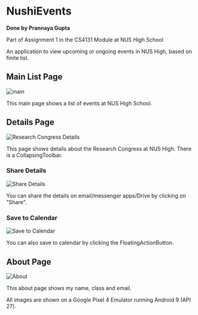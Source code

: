 # NushiEvents
**Done by Prannaya Gupta**

Part of Assignment 1 in the CS4131 Module at NUS High School

An application to view upcoming or ongoing events in NUS High, based on finite list.

## Main List Page
![main](img/frontPage.png)

This main page shows a list of events at NUS High School.

## Details Page
![Research Congress Details](img/rcPage.png)

This page shows details about the Research Congress at NUS High. There is a CollapsingToolbar.

### Share Details
![Share Details](img/emailPage.png)

You can share the details on email/messenger apps/Drive by clicking on "Share".

### Save to Calendar
![Save to Calendar](img/calendarPage.png)

You can also save to calendar by clicking the FloatingActionButton.

## About Page
![About](img/aboutPage.png)

This about page shows my name, class and email.

All images are shown on a Google Pixel 4 Emulator running Android 9 (API 27).

